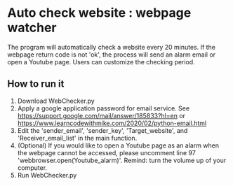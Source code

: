 # Auto check website : webpage watcher
The program will automatically check a website every 20 minutes. If the webpage return code is not 'ok', the process will send an alarm email or open a Youtube page. Users can customize the checking period.

## How to run it
1. Download WebChecker.py
2. Apply a google application password for email service. See https://support.google.com/mail/answer/185833?hl=en or https://www.learncodewithmike.com/2020/02/python-email.html
3. Edit the 'sender_email', 'sender_key', 'Target_website', and 'Receiver_email_list' in the main function.
4. (Optional) If you would like to open a Youtube page as an alarm when the webpage cannot be accessed, please uncomment line 97 'webbrowser.open(Youtube_alarm)'. Remind: turn the volume up of your computer.
5. Run WebChecker.py
